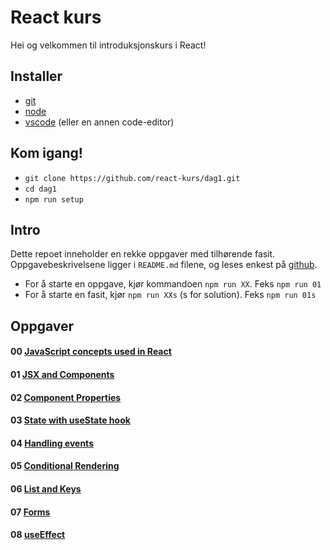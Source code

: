 # React kurs

Hei og velkommen til introduksjonskurs i React!

## Installer
* [git](https://git-scm.com/downloads)
* [node](https://nodejs.org/en/download/)
* [vscode](https://code.visualstudio.com/download) (eller en annen code-editor)

## Kom igang!
* `git clone https://github.com/react-kurs/dag1.git`
* `cd dag1`
* `npm run setup`

## Intro
Dette repoet inneholder en rekke oppgaver med tilhørende fasit.
Oppgavebeskrivelsene ligger i `README.md` filene, og leses enkest på [github](https://github.com/react-kurs/dag1).

* For å starte en oppgave, kjør kommandoen `npm run XX`. Feks `npm run 01`
* For å starte en fasit, kjør `npm run XXs` (s for solution). Feks `npm run 01s`

## Oppgaver
#### 00 [JavaScript concepts used in React](00-js-concepts/README.md)
#### 01 [JSX and Components](01-components/README.md)
#### 02 [Component Properties](02-props/README.md)
#### 03 [State with useState hook](03-state/README.md)
#### 04 [Handling events](04-handlingevents/README.md)
#### 05 [Conditional Rendering](05-conditionalrendering/README.md)
#### 06 [List and Keys](06-list-keys/README.md)
#### 07 [Forms](07-forms/README.md)
#### 08 [useEffect](08-useEffect/README.md)
